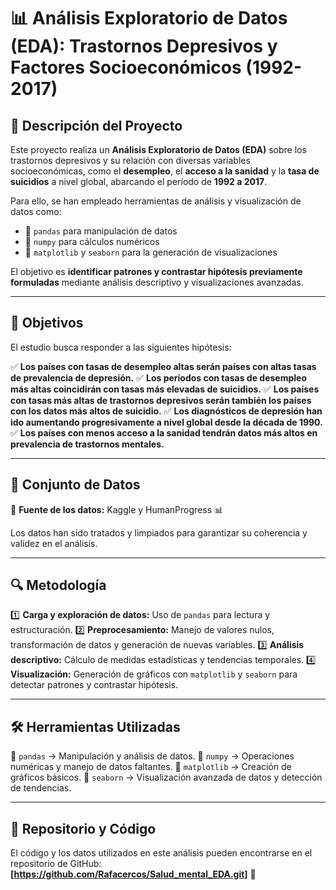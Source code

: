 # 📊 Análisis Exploratorio de Datos (EDA): Trastornos Depresivos y Factores Socioeconómicos (1992-2017)

## 📝 Descripción del Proyecto

Este proyecto realiza un **Análisis Exploratorio de Datos (EDA)** sobre los trastornos depresivos y su relación con diversas variables socioeconómicas, como el **desempleo**, el **acceso a la sanidad** y la **tasa de suicidios** a nivel global, abarcando el período de **1992 a 2017**. 

Para ello, se han empleado herramientas de análisis y visualización de datos como:
- 📌 `pandas` para manipulación de datos
- 📌 `numpy` para cálculos numéricos
- 📌 `matplotlib` y `seaborn` para la generación de visualizaciones

El objetivo es **identificar patrones y contrastar hipótesis previamente formuladas** mediante análisis descriptivo y visualizaciones avanzadas.

---

## 🎯 Objetivos

El estudio busca responder a las siguientes hipótesis:

✅ **Los países con tasas de desempleo altas serán países con altas tasas de prevalencia de depresión.**
✅ **Los períodos con tasas de desempleo más altas coincidirán con tasas más elevadas de suicidios.**
✅ **Los países con tasas más altas de trastornos depresivos serán también los países con los datos más altos de suicidio.**
✅ **Los diagnósticos de depresión han ido aumentando progresivamente a nivel global desde la década de 1990.**
✅ **Los países con menos acceso a la sanidad tendrán datos más altos en prevalencia de trastornos mentales.**

---

## 📂 Conjunto de Datos

📌 **Fuente de los datos:** Kaggle y HumanProgress 📊

Los datos han sido tratados y limpiados para garantizar su coherencia y validez en el análisis.

---

## 🔍 Metodología

1️⃣ **Carga y exploración de datos:** Uso de `pandas` para lectura y estructuración.
2️⃣ **Preprocesamiento:** Manejo de valores nulos, transformación de datos y generación de nuevas variables.
3️⃣ **Análisis descriptivo:** Cálculo de medidas estadísticas y tendencias temporales.
4️⃣ **Visualización:** Generación de gráficos con `matplotlib` y `seaborn` para detectar patrones y contrastar hipótesis.

---

## 🛠️ Herramientas Utilizadas

🚀 `pandas` → Manipulación y análisis de datos.
🚀 `numpy` → Operaciones numéricas y manejo de datos faltantes.
🚀 `matplotlib` → Creación de gráficos básicos.
🚀 `seaborn` → Visualización avanzada de datos y detección de tendencias.

---

## 🔗 Repositorio y Código

El código y los datos utilizados en este análisis pueden encontrarse en el repositorio de GitHub: **[https://github.com/Rafacercos/Salud_mental_EDA.git]** 🔗





